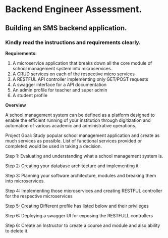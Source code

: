 # **Backend Engineer Assessment**.

## **Building an SMS backend application.**

### **Kindly read the instructions and requirements clearly.**

**Requirements:**

1. A microservice application that breaks down all the core module of school management system
   into microservices.
2. A CRUD services on each of the respective micro services
3. A RESTFUL API controller implementing only GET/POST requests
4. A swagger interface for a API documentation
5. An admin profile for teacher and super admin
6. A student profile

**Overview**

A school management system can be defined as a platform designed to enable the efficient running of
your institution through digitization and automation of various academic and administrative operations.

Project Goal: Study popular school management application and create as much services as possible.
List of functional services provided or completed would be used in taking a decision.

Step 1: Evaluating and understanding what a school management system is.

Step 2: Creating your database architecture and implementing it

Step 3: Planning your software architecture, modules and breaking them into microservices.

Step 4: Implementing those microservices and creating RESTFUL controller for the respective
microservices

Step 5: Creating Different profile has listed below and their privileges

Step 6: Deploying a swagger UI for exposing the RESTFULL controllers

Step 6: Create an Instructor to create a course and module and also ability to delete it.
